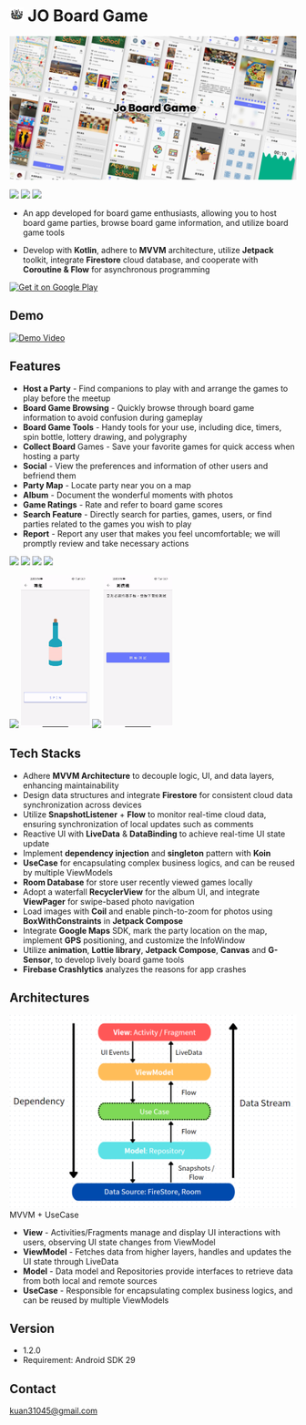 # <img width="5%" src="art/jo_circle.png"/> JO Board Game

[<img src="art/cover.png"/>](art/cover.png) 

[<img src="https://img.shields.io/badge/version-v1.2.0-blue"/>](https://img.shields.io/badge/version-v1.1.0-blue) 
[<img src = "https://img.shields.io/badge/platform-Android-brightgreen"/>](https://img.shields.io/badge/platform-Android-brightgreen) 
[<img src="https://img.shields.io/badge/kotlin-Language-blue"/>](https://img.shields.io/badge/kotlin-Language-blue)


 
- An app developed for board game enthusiasts, allowing you to host board game parties, browse board game information, and utilize board game tools
  
- Develop with **Kotlin**, adhere to **MVVM** architecture, utilize **Jetpack** toolkit, integrate **Firestore** cloud database, and cooperate with **Coroutine & Flow** for asynchronous programming
  
 <a href='https://play.google.com/store/apps/details?id=com.kappstudio.joboardgame&pcampaignid=pcampaignidMKT-Other-global-all-co-prtnr-py-PartBadge-Mar2515-1' ><img alt='Get it on Google Play' src='https://play.google.com/intl/en_us/badges/static/images/badges/en_badge_web_generic.png'  width="250" height="100" /></a>

  
## Demo
  <a href='https://youtu.be/F4pF40-fW-g' ><img alt='Demo Video' src='https://firebasestorage.googleapis.com/v0/b/publisher-77e03.appspot.com/o/jodemoyt.PNG?alt=media&token=0eb17c39-e111-4d2a-a583-d7e9f0cf9ba7' /></a>


## Features
* **Host a Party** - Find companions to play with and arrange the games to play before the meetup
* **Board Game Browsing** - Quickly browse through board game information to avoid confusion during gameplay
* **Board Game Tools** - Handy tools for your use, including dice, timers, spin bottle, lottery drawing, and polygraphy
* **Collect Board** Games - Save your favorite games for quick access when hosting a party
* **Social** - View the preferences and information of other users and befriend them
* **Party Map** - Locate party near you on a map
* **Album** - Document the wonderful moments with photos
* **Game Ratings** - Rate and refer to board game scores
* **Search Feature** - Directly search for parties, games, users, or find parties related to the games you wish to play
* **Report** - Report any user that makes you feel uncomfortable; we will promptly review and take necessary actions

<img src='art/party.gif' width='24%'/>  <img src = 'art/user.gif' width='24%'/>  <img src='art/album.gif' width='24%'/>  <img src ='art/search.gif' width='24%'/>

<img src='art/dice.gif' width='24%'/>  <img src = 'art/bottle.gif' width='24%'/>  <img src='art/timer.gif' width='24%'/>  <img src ='art/polygraph.gif' width='24%'/>

 
## Tech Stacks
* Adhere **MVVM Architecture** to decouple logic, UI, and data layers, enhancing maintainability
* Design data structures and integrate **Firestore** for consistent cloud data synchronization across devices
* Utilize **SnapshotListener** + **Flow** to monitor real-time cloud data, ensuring synchronization of local updates such as comments
* Reactive UI with **LiveData** & **DataBinding** to achieve real-time UI state update
* Implement **dependency injection** and **singleton** pattern with **Koin**
* **UseCase** for encapsulating complex business logics, and can be reused by multiple ViewModels
* **Room Database** for store user recently viewed games locally
* Adopt a waterfall **RecyclerView** for the album UI, and integrate **ViewPager** for swipe-based photo navigation
* Load images with **Coil** and enable pinch-to-zoom for photos using **BoxWithConstraints** in **Jetpack Compose**
* Integrate **Google Maps** SDK, mark the party location on the map, implement **GPS** positioning, and customize the InfoWindow
* Utilize **animation**, **Lottie library**, **Jetpack Compose**, **Canvas** and **G-Sensor**, to develop lively board game tools
* **Firebase Crashlytics** analyzes the reasons for app crashes


## Architectures
![架構](art/architectures.PNG)
MVVM + UseCase
* **View** - Activities/Fragments manage and display UI interactions with users, observing UI state changes from ViewModel
* **ViewModel** - Fetches data from higher layers, handles and updates the UI state through LiveData
* **Model** - Data model and Repositories provide interfaces to retrieve data from both local and remote sources
* **UseCase** - Responsible for encapsulating complex business logics, and can be reused by multiple ViewModels

## Version
- 1.2.0
- Requirement: Android SDK 29
  
## Contact
kuan31045@gmail.com


